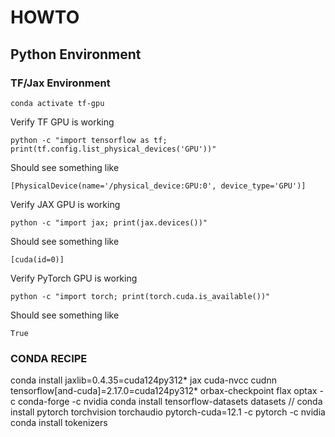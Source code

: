 



# HOWTO

## Python Environment

### TF/Jax Environment
```
conda activate tf-gpu
```

Verify TF GPU is working
```
python -c "import tensorflow as tf; print(tf.config.list_physical_devices('GPU'))"
```
Should see something like
```
[PhysicalDevice(name='/physical_device:GPU:0', device_type='GPU')]
```

Verify JAX GPU is working
```
python -c "import jax; print(jax.devices())"
```
Should see something like
```
[cuda(id=0)]
```

Verify PyTorch GPU is working
```
python -c "import torch; print(torch.cuda.is_available())"
```
Should see something like
```
True
```




### CONDA RECIPE
conda install jaxlib=0.4.35=cuda124py312* jax cuda-nvcc cudnn tensorflow[and-cuda]=2.17.0=cuda124py312* orbax-checkpoint flax optax -c conda-forge -c nvidia
conda install tensorflow-datasets  datasets
// conda install pytorch torchvision torchaudio pytorch-cuda=12.1 -c pytorch -c nvidia
conda install tokenizers




